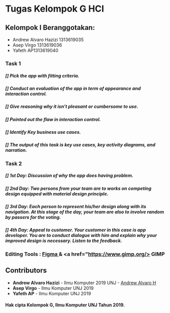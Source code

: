 # Tugas Kelompok G HCI

## Kelompok I Beranggotakan:
* Andrew Alvaro Hazizi 1313619035
* Asep Virgo 1313619036
* Yafeth AP1313619040

### Task 1
##### [] Pick the app with fitting criteria. 
##### [] Conduct an evaluation of the app in term of appearance and interaction control. 
##### [] Give reasoning why it isn’t pleasant or cumbersome to use. 
##### [] Pointed out the flaw in interaction control. 
##### [] Identify Key business use cases. 
##### [] The output of this task is key use cases, key activity diagrams, and narration. 

### Task 2
##### [] 1st Day: Discussion of why the app does having problem. 
##### [] 2nd Day: Two persons from your team are to works on competing design equipped with material design principle. #
##### [] 3rd Day: Each person to represent his/her design along with its navigation. At this stage of the day, your team are also to involve random by passers for the voting. #
##### [] 4th Day: Appeal to customer. Your customer in this case is app developer. You are to conduct dialogue with him and explain why your improved design is necessary. Listen to the feedback. #

### Editing Tools : <a href="https://www.figma.com/" > Figma </a> &  <a href="https://www.gimp.org/> GIMP </a>

## Contributors
* **Andrew Alvaro Hazizi** - Ilmu Komputer 2019 UNJ - [Andrew Alvaro H](https://github.com/AlvaroBinAndrew)
* **Asep Virgo** - Ilmu Komputer UNJ 2019
* **Yafeth AP** - Ilmu Komputer UNJ 2019 

#### Hak cipta Kelompok G, Ilmu Komputer UNJ Tahun 2019.
